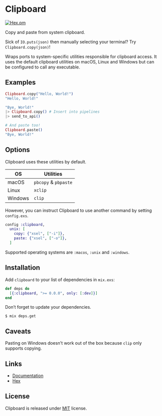 # Clipboard

[![Hex.pm](https://img.shields.io/hexpm/v/clipboard.svg)](https://hex.pm/packages/clipboard)

Copy and paste from system clipboard.

Sick of `IO.puts(json)` then manually selecting your terminal? Try `Clipboard.copy(json)`!

Wraps ports to system-specific utilities responsible for clipboard access. It uses the default
clipboard utilities on macOS, Linux and Windows but can be configured to call any executable.

## Examples

```elixir
Clipboard.copy("Hello, World!")
"Hello, World!"

"Bye, World!"
|> Clipboard.copy() # Insert into pipelines
|> send_to_api()

# And paste too!
Clipboard.paste()
"Bye, World!"
```

## Options

Clipboard uses these utilities by default.

| OS      | Utilities            |
|---------|----------------------|
| macOS   | `pbcopy` & `pbpaste` |
| Linux   | `xclip`              |
| Windows | `clip`               |

However, you can instruct Clipboard to use another command by setting `config.exs`.

```elixir
config :clipboard,
  unix: [
    copy: {"xsel", ["-i"]},
    paste: {"xsel", ["-o"]},
  ]
```

Supported operating systems are `:macos`, `:unix` and `:windows`.


## Installation

Add `clipboard` to your list of dependencies in `mix.exs`:

```elixir
def deps do
  [{:clipboard, ">= 0.0.0", only: [:dev]}]
end
```

Don’t forget to update your dependencies.

```
$ mix deps.get
```

## Caveats

Pasting on Windows doesn’t work out of the box because `clip` only supports copying.

## Links

* [Documentation][1]
* [Hex][2]

## License

Clipboard is released under [MIT][3] license.

[1]: https://hexdocs.pm/clipboard/Clipboard.html

[2]: https://hex.pm/packages/clipboard

[3]: https://github.com/jayjun/clipboard/blob/master/LICENSE.md
